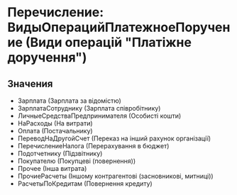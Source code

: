 ﻿# Перечисление: ВидыОперацийПлатежноеПоручение (Види операцій "Платіжне доручення")

## Значения

- Зарплата (Зарплата за відомістю)
- ЗарплатаСотруднику (Зарплата співробітнику)
- ЛичныеСредстваПредпринимателя (Особисті кошти)
- НаРасходы (На витрати)
- Оплата (Постачальнику)
- ПереводНаДругойСчет (Переказ на інший рахунок організації)
- ПеречислениеНалога (Перерахування в бюджет)
- Подотчетнику (Підзвітнику)
- Покупателю (Покупцеві (повернення))
- Прочее (Інша витрата)
- ПрочиеРасчеты (Іншому контрагентові (засновникові, митниці))
- РасчетыПоКредитам (Повернення кредиту)

